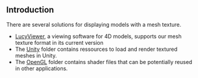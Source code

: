 ## Introduction

There are several solutions for displaying models with a mesh texture.
- [LucyViewer](https://kinovis.inria.fr/lucyviewer/), a viewing software for 4D models, supports our mesh texture format in its current version
- The [Unity]() folder contains ressources to load and render textured meshes in Unity.
- The [OpenGL]() folder contains shader files that can be potentially reused in other applications.